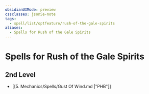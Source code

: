 ```yaml
---
obsidianUIMode: preview
cssclasses: json5e-note
tags:
  - spell/list/optfeature/rush-of-the-gale-spirits
aliases:
  - Spells for Rush of the Gale Spirits
---
```

# Spells for Rush of the Gale Spirits

## 2nd Level

- [[5. Mechanics/Spells/Gust Of Wind.md \|"PHB"]]
